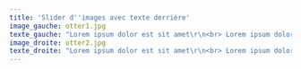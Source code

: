 ```yaml
---
title: 'Slider d''images avec texte derrière'
image_gauche: otter1.jpg
texte_gauche: "Lorem ipsum dolor est sit amet\r\n<br> Lorem ipsum dolor est sit amet\r\n<br> Lorem ipsum dolor est sit amet"
image_droite: otter2.jpg
texte_droite: "Lorem ipsum dolor est sit amet\r\n<br> Lorem ipsum dolor est sit amet\r\n<br> Lorem ipsum dolor est sit amet"
---
```


